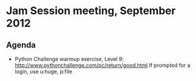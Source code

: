Jam Session meeting, September 2012
==========================================

Agenda
------
- Python Challenge warmup exercise, Level 9: http://www.pythonchallenge.com/pc/return/good.html
If prompted for a login, use u:huge, p:file
